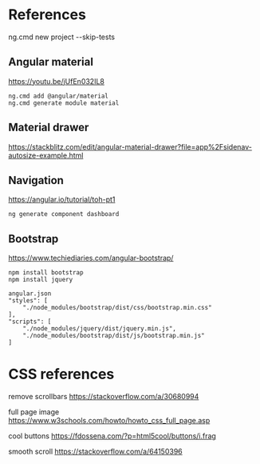 # References

ng.cmd new project --skip-tests

## Angular material
https://youtu.be/jUfEn032IL8
```
ng.cmd add @angular/material
ng.cmd generate module material
```

## Material drawer
https://stackblitz.com/edit/angular-material-drawer?file=app%2Fsidenav-autosize-example.html


## Navigation
https://angular.io/tutorial/toh-pt1
```
ng generate component dashboard
```

## Bootstrap
https://www.techiediaries.com/angular-bootstrap/
```
npm install bootstrap
npm install jquery

angular.json
"styles": [
    "./node_modules/bootstrap/dist/css/bootstrap.min.css"
],
"scripts": [
    "./node_modules/jquery/dist/jquery.min.js",
    "./node_modules/bootstrap/dist/js/bootstrap.min.js"
]
```


# CSS references

remove scrollbars
https://stackoverflow.com/a/30680994

full page image
https://www.w3schools.com/howto/howto_css_full_page.asp

cool buttons
https://fdossena.com/?p=html5cool/buttons/i.frag

smooth scroll
https://stackoverflow.com/a/64150396